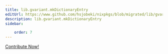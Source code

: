 ```yaml
---
title: lib.gvariant.mkDictionaryEntry
editUrl: https://www.github.com/hsjobeki/nixpkgs/blob/migrated/lib/gvariant.nix#L180C5
description: lib.gvariant.mkDictionaryEntry
sidebar:

    order: 7
---
```


<a href="https://www.github.com/hsjobeki/nixpkgs/blob/migrated/lib/gvariant.nix#L180C5">Contribute Now!</a>



